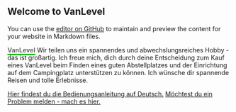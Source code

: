 ## Welcome to VanLevel

You can use the [editor on GitHub](https://github.com/markolanger/VanLevel/edit/gh-pages/index.md) to maintain and preview the content for your website in Markdown files.

<span style="border-bottom:3px solid #00bb00;font-weight:bold;color:#696969;">VanLevel</span>
Wir teilen uns ein spannendes und abwechslungsreiches Hobby - das ist gro&szlig;artig. Ich freue mich, dich durch deine Entscheidung zum Kauf eines VanLevel beim Finden eines guten Abstellplatzes und der Einrichtung auf dem Campingplatz unterst&uuml;tzen zu k&ouml;nnen. Ich w&uuml;nsche dir spannende Reisen und tolle Erlebnisse.

[Hier findest du die Bedienungsanleitung auf Deutsch.](https://github.com/markolanger/VanLevel/raw/main/Bedienungsanleitung%20VanLevel%20DE.pdf)
[M&ouml;chtest du ein Problem melden - mach es hier.](https://github.com/markolanger/VanLevel/issues/new/choose)
